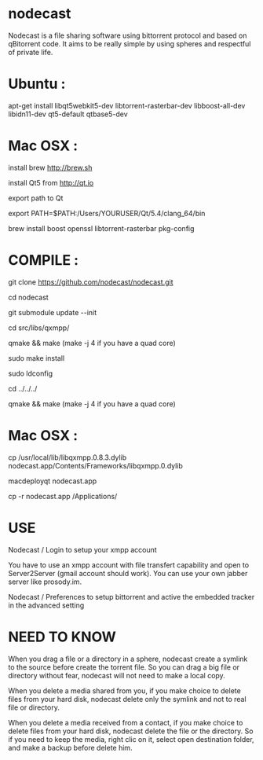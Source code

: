 nodecast
========

Nodecast is a file sharing software using bittorrent protocol and based on qBitorrent code.
It aims to be really simple by using spheres and respectful of private life.

Ubuntu :
========

apt-get install libqt5webkit5-dev libtorrent-rasterbar-dev libboost-all-dev libidn11-dev qt5-default qtbase5-dev


Mac OSX :
========

install brew http://brew.sh

install Qt5 from http://qt.io

export path to Qt

export PATH=$PATH:/Users/YOURUSER/Qt/5.4/clang_64/bin

brew install boost openssl libtorrent-rasterbar pkg-config

COMPILE :
========

git clone https://github.com/nodecast/nodecast.git

cd nodecast

git submodule update --init

cd src/libs/qxmpp/

qmake && make (make -j 4 if you have a quad core)

sudo make install

sudo ldconfig

cd ../../../

qmake && make (make -j 4 if you have a quad core)

Mac OSX :
========

cp /usr/local/lib/libqxmpp.0.8.3.dylib nodecast.app/Contents/Frameworks/libqxmpp.0.dylib

macdeployqt nodecast.app

cp -r nodecast.app /Applications/

USE
====

Nodecast / Login to setup your xmpp account

You have to use an xmpp account with file transfert capability and open to Server2Server (gmail account should work). You can use your own jabber server like prosody.im.

Nodecast / Preferences to setup bittorrent and active the embedded tracker in the advanced setting


NEED TO KNOW
============


When you drag a file or a directory in a sphere, nodecast create a symlink to the source before create the torrent file. So you can drag a big file or directory without fear, nodecast will not need to make a local copy.

When you delete a media shared from you, if you make choice to delete files from your hard disk, nodecast delete only the symlink and not to real file or directory.

When you delete a media received from a contact, if you make choice to delete files from your hard disk, nodecast delete the file or the directory. So if you need to keep the media, right clic on it, select open destination folder, and make a backup before delete him.

